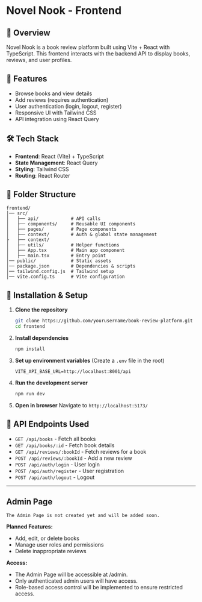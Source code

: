 # Novel Nook - Frontend

## 📌 Overview
Novel Nook is a book review platform built using Vite + React with TypeScript. This frontend interacts with the backend API to display books, reviews, and user profiles.

## 🚀 Features
- Browse books and view details
- Add reviews (requires authentication)
- User authentication (login, logout, register)
- Responsive UI with Tailwind CSS
- API integration using React Query

## 🛠️ Tech Stack
- **Frontend**: React (Vite) + TypeScript
- **State Management**: React Query
- **Styling**: Tailwind CSS
- **Routing**: React Router

## 📂 Folder Structure
```
frontend/
│── src/
│   ├── api/            # API calls
│   ├── components/     # Reusable UI components
│   ├── pages/          # Page components
│   ├── context/        # Auth & global state management
├   ├── context/  
│   ├── utils/          # Helper functions
│   ├── App.tsx         # Main app component
│   ├── main.tsx        # Entry point
│── public/             # Static assets
│── package.json        # Dependencies & scripts
│── tailwind.config.js  # Tailwind setup
│── vite.config.ts      # Vite configuration
```

## 🔧 Installation & Setup
1. **Clone the repository**
   ```sh
   git clone https://github.com/yourusername/book-review-platform.git
   cd frontend
   ```
2. **Install dependencies**
   ```sh
   npm install
   ```
3. **Set up environment variables** (Create a `.env` file in the root)
   ```env
   VITE_API_BASE_URL=http://localhost:8001/api
   ```
4. **Run the development server**
   ```sh
   npm run dev
   ```
5. **Open in browser**
   Navigate to `http://localhost:5173/`

## 🔗 API Endpoints Used
- `GET /api/books` - Fetch all books
- `GET /api/books/:id` - Fetch book details
- `GET /api/reviews/:bookId` - Fetch reviews for a book
- `POST /api/reviews/:bookId` - Add a new review
- `POST /api/auth/login` - User login
- `POST /api/auth/register` - User registration
- `POST /api/auth/logout` - Logout

---

## Admin Page
    The Admin Page is not created yet and will be added soon.

**Planned Features:**
- Add, edit, or delete books
- Manage user roles and permissions
- Delete inappropriate reviews

**Access:**
- The Admin Page will be accessible at /admin.
- Only authenticated admin users will have access.
- Role-based access control will be implemented to ensure restricted access.

